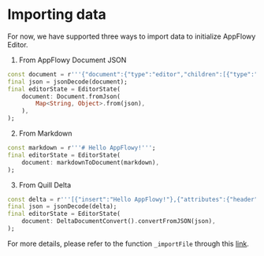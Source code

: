 # Importing data

For now, we have supported three ways to import data to initialize AppFlowy Editor.

1. From AppFlowy Document JSON

```dart
const document = r'''{"document":{"type":"editor","children":[{"type":"text","attributes":{"subtype":"heading","heading":"h1"},"delta":[{"insert":"Hello AppFlowy!"}]}]}}''';
final json = jsonDecode(document);
final editorState = EditorState(
    document: Document.fromJson(
        Map<String, Object>.from(json),
    ),
);
```

2. From Markdown

```dart
const markdown = r'''# Hello AppFlowy!''';
final editorState = EditorState(
    document: markdownToDocument(markdown),
);
```

3. From Quill Delta

```dart
const delta = r'''[{"insert":"Hello AppFlowy!"},{"attributes":{"header":1},"insert":"\n"}]''';
final json = jsonDecode(delta);
final editorState = EditorState(
    document: DeltaDocumentConvert().convertFromJSON(json),
);
```

For more details, please refer to the function `_importFile` through this [link](https://github.com/AppFlowy-IO/AppFlowy/blob/main/frontend/app_flowy/packages/appflowy_editor/example/lib/home_page.dart).